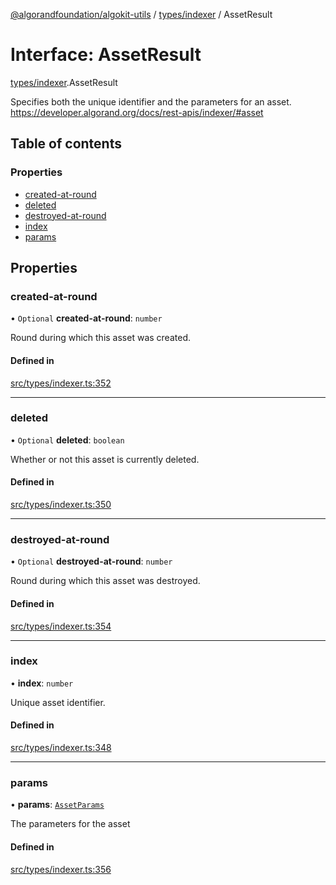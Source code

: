 [@algorandfoundation/algokit-utils](../index.md) / [types/indexer](../modules/types_indexer.md) / AssetResult

# Interface: AssetResult

[types/indexer](../modules/types_indexer.md).AssetResult

Specifies both the unique identifier and the parameters for an asset. https://developer.algorand.org/docs/rest-apis/indexer/#asset

## Table of contents

### Properties

- [created-at-round](types_indexer.AssetResult.md#created-at-round)
- [deleted](types_indexer.AssetResult.md#deleted)
- [destroyed-at-round](types_indexer.AssetResult.md#destroyed-at-round)
- [index](types_indexer.AssetResult.md#index)
- [params](types_indexer.AssetResult.md#params)

## Properties

### created-at-round

• `Optional` **created-at-round**: `number`

Round during which this asset was created.

#### Defined in

[src/types/indexer.ts:352](https://github.com/algorandfoundation/algokit-utils-ts/blob/main/src/types/indexer.ts#L352)

___

### deleted

• `Optional` **deleted**: `boolean`

Whether or not this asset is currently deleted.

#### Defined in

[src/types/indexer.ts:350](https://github.com/algorandfoundation/algokit-utils-ts/blob/main/src/types/indexer.ts#L350)

___

### destroyed-at-round

• `Optional` **destroyed-at-round**: `number`

Round during which this asset was destroyed.

#### Defined in

[src/types/indexer.ts:354](https://github.com/algorandfoundation/algokit-utils-ts/blob/main/src/types/indexer.ts#L354)

___

### index

• **index**: `number`

Unique asset identifier.

#### Defined in

[src/types/indexer.ts:348](https://github.com/algorandfoundation/algokit-utils-ts/blob/main/src/types/indexer.ts#L348)

___

### params

• **params**: [`AssetParams`](types_indexer.AssetParams.md)

The parameters for the asset

#### Defined in

[src/types/indexer.ts:356](https://github.com/algorandfoundation/algokit-utils-ts/blob/main/src/types/indexer.ts#L356)
